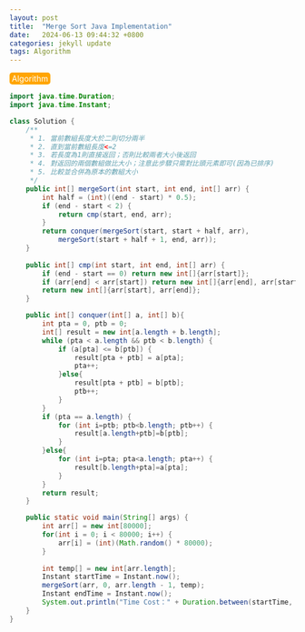 ```yaml
---
layout: post
title:  "Merge Sort Java Implementation"
date:   2024-06-13 09:44:32 +0800
categories: jekyll update
tags: Algorithm
---
```

<html>
<style>
    .tag-style {
        background-color: orange;
        border-radius: 5px;
        padding-left: 4px;
        padding-right: 4px;
        padding-top: 2px;
        padding-bottom: 2px;
        display: inline-block;
        color: white;
        cursor: pointer;
    }
</style>
<body>
<div class="tag-style" href="{{ site.baseurl }}/tags/">Algorithm</div>
<div markdown="block">

```java
import java.time.Duration;
import java.time.Instant;

class Solution {
    /**
     * 1. 當前數組長度大於二則切分兩半
     * 2. 直到當前數組長度<=2
     * 3. 若長度為1則直接返回；否則比較兩者大小後返回
     * 4. 對返回的兩個數組做比大小；注意此步驟只需對比頭元素即可(因為已排序)
     * 5. 比較並合併為原本的數組大小
     */
    public int[] mergeSort(int start, int end, int[] arr) {
        int half = (int)((end - start) * 0.5);
        if (end - start < 2) {
            return cmp(start, end, arr);
        }
        return conquer(mergeSort(start, start + half, arr),
            mergeSort(start + half + 1, end, arr));
    }
    
    public int[] cmp(int start, int end, int[] arr) {
        if (end - start == 0) return new int[]{arr[start]};
        if (arr[end] < arr[start]) return new int[]{arr[end], arr[start]};
        return new int[]{arr[start], arr[end]};
    }

    public int[] conquer(int[] a, int[] b){
        int pta = 0, ptb = 0;
        int[] result = new int[a.length + b.length];
        while (pta < a.length && ptb < b.length) {
            if (a[pta] <= b[ptb]) {
                result[pta + ptb] = a[pta];
                pta++;
            }else{
                result[pta + ptb] = b[ptb];
                ptb++;
            }
        }
        if (pta == a.length) {
            for (int i=ptb; ptb<b.length; ptb++) {
                result[a.length+ptb]=b[ptb];
            }
        }else{
            for (int i=pta; pta<a.length; pta++) {
                result[b.length+pta]=a[pta];
            }
        }
        return result;
    }

    public static void main(String[] args) {
        int arr[] = new int[80000];
        for(int i = 0; i < 80000; i++) {
            arr[i] = (int)(Math.random() * 80000);
        }
        
        int temp[] = new int[arr.length];
        Instant startTime = Instant.now();
        mergeSort(arr, 0, arr.length - 1, temp);
        Instant endTime = Instant.now();
        System.out.println("Time Cost：" + Duration.between(startTime, endTime).toMillis() + " ms");
    }
}
```

</div>   
</body>
</html>
